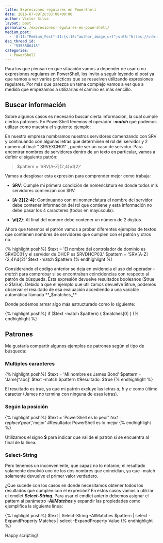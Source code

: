 ```yaml
---
title: Expresiones regulares en PowerShell
date: 2016-07-09T20:03:08+00:00
author: Victor Silva
layout: post
permalink: /expresiones-regulares-en-powershell/
medium_post:
  - 'O:11:"Medium_Post":11:{s:16:"author_image_url";s:68:"https://cdn-images-1.medium.com/fit/c/200/200/0*Sz3Js055VwE6KyPu.jpg";s:10:"author_url";s:33:"https://medium.com/@vmsilvamolina";s:11:"byline_name";N;s:12:"byline_email";N;s:10:"cross_link";s:2:"no";s:2:"id";s:12:"3307acda8c7f";s:21:"follower_notification";s:3:"yes";s:7:"license";s:19:"all-rights-reserved";s:14:"publication_id";s:2:"-1";s:6:"status";s:6:"public";s:3:"url";s:82:"https://medium.com/@vmsilvamolina/expresiones-regulares-en-powershell-3307acda8c7f";}'
dsq_thread_id:
  - "5353506418"
categories:
  - PowerShell
---
```

Para los que piensan en que situación vamos a depender de usar o no expresiones regulares en PowerShell, los invito a seguir leyendo el post ya que vamos a ver varios prácticos que se resuelven utilizando expresiones regulares. Por más que parezca un tema complejo vamos a ver que a medida que empezamos a utilizarlas el camino es más sencillo.

## Buscar información

Sobre algunos casos es necesario buscar cierta información, la cual cumple ciertos patrones. En PowerShell tenemos el operador **_-match_** que podemos utilizar como muestra el siguiente ejemplo:

En nuestra empresa nombramos nuestros servidores comenzando con SRV y continuando con algunas letras que determinen el rol del servidor y 2 número al final: "
SRVEXCH01"
, puede ser un caso de servidor. Para encontrar nombres de servidores dentro de un texto en particular, vamos a definir el siguiente patrón:

> $pattern = &#8216;SRV[A-Z]{2,4}\d{2}&#8217;

Vamos a desglosar esta expresión para comprender mejor como trabaja:
   
 - **SRV**: Cumple mi primera condición de nomenclatura en donde todos mis servidores comienzan con SRV.
   
 - **[A-Z]{2-4}**: Continuando con mi nomenclatura el nombre del servidor debe contener información del rol que contiene y esta información no debe pasar los 4 caracteres (todos en mayúscula).
   
 - **\d{2}**: Al final del nombre debe contener un número de 2 dígitos.

Ahora que tenemos el patrón vamos a probar diferentes ejemplos de textos que contienen nombres de servidores que cumplen con el patrón y otros no:

{% highlight posh%}
  $text = 'El nombre del controlador de dominio es SRVDC01 y el servidor de DHCP es SRVDHCP03.'
  $pattern = 'SRV[A-Z]{2,4}\d{2}'
  $text -match $pattern
{% endhighlight %}
    

Considerando el código anterior se deja en evidencia el uso del operador _-match_ para comprobar si se encontraban coincidencias con respecto al patrón de búsqueda. Ésta expresión devuelve resultados booleanos ($true o $false). Debido a que el ejemplo que utilizamos devuelve $true, podemos observar el resultado de esa evaluación accediendo a una variable automática llamada **_$matches_**

Donde podemos armar algo más estructurado como lo siguiente:

{% highlight posh%}
  if ($text -match $pattern) { $matches[0] }
{% endhighlight %}
    
## Patrones

Me gustaría compartir algunos ejemplos de patrones según el tipo de búsqueda:

### Multiples caracteres

{% highlight posh%}
  $text = 'Mi nombre es James Bond'
  $pattern = 'Jame[^abc]'
  $text -match $pattern
  #Resultado: $true
{% endhighlight %}
    
El resultado es true, ya que mi patrón excluye las letras _a_, _b_ y _c_ como último caracter (James no termina con ninguna de esas letras).

### Según la posición

{% highlight posh%}
  $text = 'PowerShell es lo peor'
  $text -replace 'peor$','mejor'
  #Resultado: PowerShell es lo mejor
{% endhighlight %}
    
Utilizamos el signo **$** para indicar que valide el patrón si se encuentra al final de la línea.

### Select-String

Pero tenemos un inconveniente, que capaz no lo notaron; el resultado solamente devolvió uno de los dos nombres que coincidían, ya que -match solamente devuelve el primer valor verdadero.

¿Que sucede con los casos en donde necesitamos obtener todos los resultados que cumplen con el expresión? En estos casos vamos a utilizar el cmdlet **_Select-String_**. Para usar el cmdlet anterio debemos asignar el pattern al parámetro **_-AllMatches_** y expandir las propiedades como ejemplifica la siguiente línea:

{% highlight posh%}
  $text | Select-String -AllMatches $pattern | select -ExpandProperty Matches | select -ExpandProperty Value
{% endhighlight %}

Happy scripting!